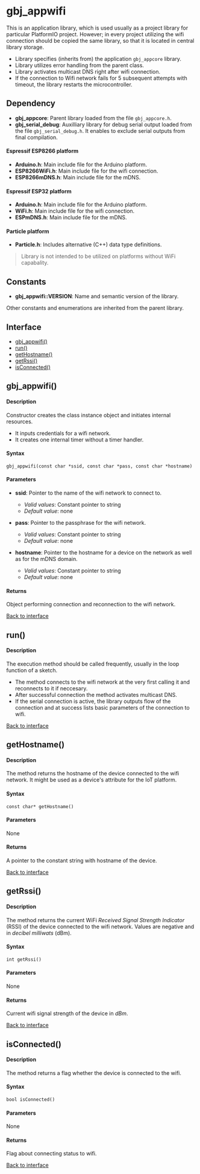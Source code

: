 <a id="library"></a>

# gbj\_appwifi
This is an application library, which is used usually as a project library for particular PlatformIO project. However; in every project utilizing the wifi connection should be copied the same library, so that it is located in central library storage.

- Library specifies (inherits from) the application `gbj_appcore` library.
- Library utilizes error handling from the parent class.
- Library activates multicast DNS right after wifi connection.
- If the connection to Wifi network fails for 5 subsequent attempts with timeout, the library restarts the microcontroller.


<a id="dependency"></a>

## Dependency

- **gbj\_appcore**: Parent library loaded from the file `gbj_appcore.h`.
- **gbj\_serial\_debug**: Auxilliary library for debug serial output loaded from the file `gbj_serial_debug.h`. It enables to exclude serial outputs from final compilation.

#### Espressif ESP8266 platform
- **Arduino.h**: Main include file for the Arduino platform.
- **ESP8266WiFi.h**: Main include file for the wifi connection.
- **ESP8266mDNS.h**: Main include file for the mDNS.

#### Espressif ESP32 platform
- **Arduino.h**: Main include file for the Arduino platform.
- **WiFi.h**: Main include file for the wifi connection.
- **ESPmDNS.h**: Main include file for the mDNS.

#### Particle platform
- **Particle.h**: Includes alternative (C++) data type definitions.

> Library is not intended to be utilized on platforms without WiFi capabality.


<a id="constants"></a>

## Constants

- **gbj\_appwifi::VERSION**: Name and semantic version of the library.

Other constants and enumerations are inherited from the parent library.


<a id="interface"></a>

## Interface

- [gbj_appwifi()](#gbj_appwifi)
- [run()](#run)
- [getHostname()](#getHostname)
- [getRssi()](#getRssi)
- [isConnected()](#isConnected)


<a id="gbj_appwifi"></a>
## gbj_appwifi()

#### Description
Constructor creates the class instance object and initiates internal resources.
- It inputs credentials for a wifi network.
- It creates one internal timer without a timer handler.

#### Syntax
    gbj_appwifi(const char *ssid, const char *pass, const char *hostname)

#### Parameters

- **ssid**: Pointer to the name of the wifi network to connect to.
  - *Valid values*: Constant pointer to string
  - *Default value*: none


- **pass**: Pointer to the passphrase for the wifi network.
  - *Valid values*: Constant pointer to string
  - *Default value*: none


- **hostname**: Pointer to the hostname for a device on the network as well as for the mDNS domain.
  - *Valid values*: Constant pointer to string
  - *Default value*: none

#### Returns
Object performing connection and reconnection to the wifi network.

[Back to interface](#interface)


<a id="run"></a>

## run()

#### Description
The execution method should be called frequently, usually in the loop function of a sketch.
- The method connects to the wifi network at the very first calling it and reconnects to it if neccesary.
- After successful connection the method activates multicast DNS.
- If the serial connection is active, the library outputs flow of the connection and at success lists basic parameters of the connection to wifi.

[Back to interface](#interface)


<a id="getHostname"></a>

## getHostname()

#### Description
The method returns the hostname of the device connected to the wifi network. It might be used as a device's attribute for the IoT platform.

#### Syntax
    const char* getHostname()

#### Parameters
None

#### Returns
A pointer to the constant string with hostname of the device.

[Back to interface](#interface)


<a id="getRssi"></a>

## getRssi()

#### Description
The method returns the current WiFi _Received Signal Strength Indicator_ (RSSI) of the device connected to the wifi network. Values are negative and in _decibel milliwats_ (dBm).

#### Syntax
    int getRssi()

#### Parameters
None

#### Returns
Current wifi signal strength of the device in _dBm_.

[Back to interface](#interface)


<a id="isConnected"></a>

## isConnected()

#### Description
The method returns a flag whether the device is connected to the wifi.

#### Syntax
    bool isConnected()

#### Parameters
None

#### Returns
Flag about connecting status to wifi.

[Back to interface](#interface)
